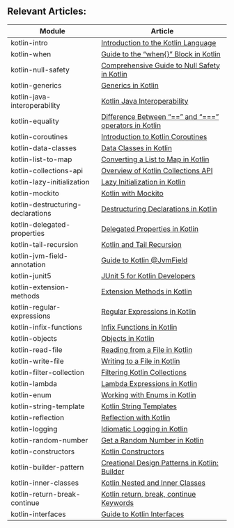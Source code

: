 ## Relevant Articles: 

Module | Article
--|--
kotlin-intro | [Introduction to the Kotlin Language](https://www.baeldung.com/kotlin)
kotlin-when | [Guide to the “when{}” Block in Kotlin](https://www.baeldung.com/kotlin-when)
kotlin-null-safety | [Comprehensive Guide to Null Safety in Kotlin](https://www.baeldung.com/kotlin-null-safety)
kotlin-generics | [Generics in Kotlin](https://www.baeldung.com/kotlin-generics)
kotlin-java-interoperability | [Kotlin Java Interoperability](https://www.baeldung.com/kotlin-java-interoperability)
kotlin-equality | [Difference Between “==” and “===” operators in Kotlin](https://www.baeldung.com/kotlin-equality-operators)
kotlin-coroutines | [Introduction to Kotlin Coroutines](https://www.baeldung.com/kotlin-coroutines)
kotlin-data-classes | [Data Classes in Kotlin](https://www.baeldung.com/kotlin-data-classes)
kotlin-list-to-map | [Converting a List to Map in Kotlin](https://www.baeldung.com/kotlin-list-to-map)
kotlin-collections-api | [Overview of Kotlin Collections API](https://www.baeldung.com/kotlin-collections-api)
kotlin-lazy-initialization | [Lazy Initialization in Kotlin](https://www.baeldung.com/kotlin-lazy-initialization)
kotlin-mockito | [Kotlin with Mockito](https://www.baeldung.com/kotlin-mockito)
kotlin-destructuring-declarations | [Destructuring Declarations in Kotlin](https://www.baeldung.com/kotlin-destructuring-declarations)
kotlin-delegated-properties | [Delegated Properties in Kotlin](https://www.baeldung.com/kotlin-delegated-properties)
kotlin-tail-recursion | [Kotlin and Tail Recursion](https://www.baeldung.com/kotlin-tail-recursion)
kotlin-jvm-field-annotation | [Guide to Kotlin @JvmField](https://www.baeldung.com/kotlin-jvm-field-annotation) 
kotlin-junit5 | [JUnit 5 for Kotlin Developers](https://www.baeldung.com/junit-5-kotlin)
kotlin-extension-methods | [Extension Methods in Kotlin](https://www.baeldung.com/kotlin-extension-methods)
kotlin-regular-expressions | [Regular Expressions in Kotlin](https://www.baeldung.com/kotlin-regular-expressions)
kotlin-infix-functions | [Infix Functions in Kotlin](https://www.baeldung.com/kotlin-infix-functions)
kotlin-objects | [Objects in Kotlin](https://www.baeldung.com/kotlin-objects)
kotlin-read-file | [Reading from a File in Kotlin](https://www.baeldung.com/kotlin-read-file)
kotlin-write-file | [Writing to a File in Kotlin](https://www.baeldung.com/kotlin-write-file)
kotlin-filter-collection | [Filtering Kotlin Collections](https://www.baeldung.com/kotlin-filter-collection)
kotlin-lambda | [Lambda Expressions in Kotlin](https://www.baeldung.com/kotlin-lambda-expressions)
kotlin-enum | [Working with Enums in Kotlin](https://www.baeldung.com/kotlin-enum)
kotlin-string-template | [Kotlin String Templates](https://www.baeldung.com/kotlin-string-template)
kotlin-reflection | [Reflection with Kotlin](https://www.baeldung.com/kotlin-reflection)
kotlin-logging | [Idiomatic Logging in Kotlin](https://www.baeldung.com/kotlin-logging)
kotlin-random-number | [Get a Random Number in Kotlin](https://www.baeldung.com/kotlin-random-number)
kotlin-constructors | [Kotlin Constructors](https://www.baeldung.com/kotlin-constructors)
kotlin-builder-pattern | [Creational Design Patterns in Kotlin: Builder](https://www.baeldung.com/kotlin-builder-pattern)
kotlin-inner-classes | [Kotlin Nested and Inner Classes](https://www.baeldung.com/kotlin-inner-classes)
kotlin-return-break-continue | [Kotlin return, break, continue Keywords](https://www.baeldung.com/kotlin-return-break-continue)
kotlin-interfaces | [Guide to Kotlin Interfaces](https://www.baeldung.com/kotlin-interfaces)